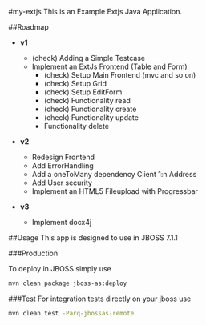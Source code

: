 #my-extjs
This is an Example Extjs Java Application.

##Roadmap
- **v1**
    - (check) Adding a Simple Testcase
    - Implement an ExtJs Frontend (Table and Form)
        - (check) Setup Main Frontend (mvc and so on)
        - (check) Setup Grid
        - (check) Setup EditForm
        - (check) Functionality read
        - (check) Functionality create
        - (check) Functionality update
        - Functionality delete
    
- **v2**
    - Redesign Frontend
    - Add ErrorHandling
    - Add a oneToMany dependency Client 1:n Address 
    - Add User security
    - Implement an HTML5 Fileupload with Progressbar 
- **v3**
    - Implement docx4j

##Usage
This app is designed to use in JBOSS 7.1.1

###Production

To deploy in JBOSS simply use
```sh
mvn clean package jboss-as:deploy
```

###Test
For integration tests directly on your jboss use
```sh
mvn clean test -Parq-jbossas-remote
```
